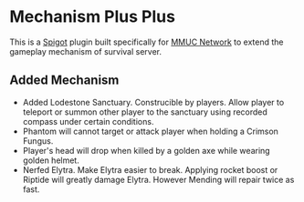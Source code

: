# Mechanism Plus Plus

This is a [Spigot](https://www.spigotmc.org/) plugin built specifically for [MMUC Network](http://minecraft.mmu.edu.my/) to extend the gameplay mechanism of survival server.

## Added Mechanism

- Added Lodestone Sanctuary. Construcible by players. Allow player to teleport or summon other player to the sanctuary using recorded compass under certain conditions.
- Phantom will cannot target or attack player when holding a Crimson Fungus.
- Player's head will drop when killed by a golden axe while wearing golden helmet.
- Nerfed Elytra. Make Elytra easier to break. Applying rocket boost or Riptide will greatly damage Elytra. However Mending will repair twice as fast.
